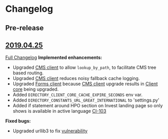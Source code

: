 # Changelog

## Pre-release

## [2019.04.25](https://github.com/uktrade/invest-ui/releases/tag/2019.04.25)
[Full Changelog](https://github.com/uktrade/invest-ui/compare/2019.04.16...2019.04.25)
**Implemented enhancements:**

- Upgraded [CMS client][directory-cms-client] to allow `lookup_by_path`, to facilitate CMS tree based routing.
- Upgraded [CMS client][directory-cms-client] reduces noisy fallback cache logging.
- Upgraded [Forms client][directory-forms-api-client]  because [CMS client][directory-cms-client] upgrade results in [Client core][directory-client-core] being upgraded.
- Added `DIRECTORY_CLIENT_CORE_CACHE_EXPIRE_SECONDS` env var.
- Added `DIRECTORY_CONSTANTS_URL_GREAT_INTERNATIONAL` to 'settings.py'
- Added if statement around HPO section on Invest landing page so only shows is available in active language [CI-103](https://uktrade.atlassian.net/browse/CI-103)

**Fixed bugs:**
- Upgraded urllib3 to fix [vulnerability](https://nvd.nist.gov/vuln/detail/CVE-2019-11324)


[directory-client-core]: https://github.com/uktrade/directory-client-core
[directory-cms-client]: https://github.com/uktrade/directory-cms-client
[directory-forms-api-client]: https://github.com/uktrade/directory-forms-api-client
